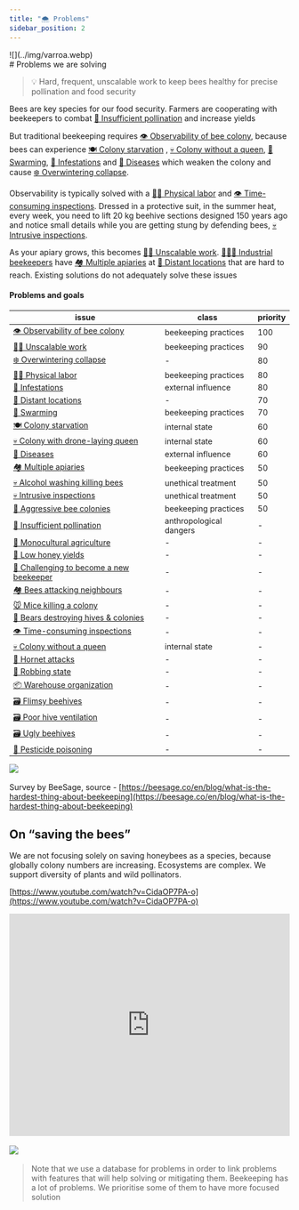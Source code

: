 ```yaml
---
title: "🌨️ Problems"
sidebar_position: 2
---
```

<div style={{ height:150, overflow:"hidden", verticalAlign:"middle", marginBottom:10, borderRadius:5 }}><div style={{ marginTop: "-20%" }}>
![](../img/varroa.webp)
</div></div>
# Problems we are solving

> 💡 Hard, frequent, unscalable work to keep bees healthy for precise pollination and food security

Bees are key species for our food security. Farmers are cooperating with beekeepers to combat [🌻 Insufficient pollination](🌻%20Insufficient%20pollination.md) and increase yields  
   
But traditional beekeeping requires [👁️ Observability of bee colony](👁️%20Observability%20of%20bee%20colony.md), because bees can experience [🍽️ Colony starvation](🍽️%20Colony%20starvation.md) , [💀 Colony without a queen](💀%20Colony%20without%20a%20queen.md), [🧶 Swarming](🧶%20Swarming.md), [🦀 Infestations](🦀%20Infestations.md) and [🦀 Diseases](🦀%20Diseases.md) which weaken the colony and cause [❄️ Overwintering collapse](❄️%20Overwintering%20collapse.md).  

Observability is typically solved with a [💪🏻 Physical labor](💪🏻%20Physical%20labor.md) and [👁️ Time-consuming inspections](👁️%20Time-consuming%20inspections.md). Dressed in a protective suit, in the summer heat, every week, you need to lift 20 kg beehive sections designed 150 years ago and notice small details while you are getting stung by defending bees, [💀 Intrusive inspections](💀%20Intrusive%20inspections.md). 

As your apiary grows, this becomes [💪🏻 Unscalable work](💪🏻%20Unscalable%20work.md). [👨🏻‍🚒 Industrial beekeepers](../Target%20clients/👨🏻‍🚒%20Industrial%20beekeepers.md) have [🏘️ Multiple apiaries](🏘️%20Multiple%20apiaries.md) at [🌲 Distant locations](🌲%20Distant%20locations.md) that are hard to reach. Existing solutions do not adequately solve these issues

#### Problems and goals

<!-- QueryToSerialize: table WITHOUT ID "[" + default(title, file.name) + "]" + default( "("+  replace(replace(file.path, "gratheon.com/", ""), " ", "%20") + ")", "") as issue, class, priority FROM "gratheon.com/about/Problems" WHERE file.name != "index" SORT priority desc -->
<!-- SerializedQuery: table WITHOUT ID "[" + default(title, file.name) + "]" + default( "("+  replace(replace(file.path, "gratheon.com/", ""), " ", "%20") + ")", "") as issue, class, priority FROM "gratheon.com/about/Problems" WHERE file.name != "index" SORT priority desc -->

| issue                                                                                                              | class                   | priority |
| ------------------------------------------------------------------------------------------------------------------ | ----------------------- | -------- |
| [👁️ Observability of bee colony](about/Problems/👁️%20Observability%20of%20bee%20colony.md)                       | beekeeping practices    | 100      |
| [💪🏻 Unscalable work](about/Problems/💪🏻%20Unscalable%20work.md)                                                 | beekeeping practices    | 90       |
| [❄️ Overwintering collapse](about/Problems/❄️%20Overwintering%20collapse.md)                                       | \-                      | 80       |
| [💪🏻 Physical labor](about/Problems/💪🏻%20Physical%20labor.md)                                                   | beekeeping practices    | 80       |
| [🦀 Infestations](about/Problems/🦀%20Infestations.md)                                                             | external influence      | 80       |
| [🌲 Distant locations](about/Problems/🌲%20Distant%20locations.md)                                                 | \-                      | 70       |
| [🧶 Swarming](about/Problems/🧶%20Swarming.md)                                                                     | beekeeping practices    | 70       |
| [🍽️ Colony starvation](about/Problems/🍽️%20Colony%20starvation.md)                                               | internal state          | 60       |
| [💀 Colony with drone-laying queen](about/Problems/💀%20Colony%20with%20drone-laying%20queen.md)                   | internal state          | 60       |
| [🦀 Diseases](about/Problems/🦀%20Diseases.md)                                                                     | external influence      | 60       |
| [🏘️ Multiple apiaries](about/Problems/🏘️%20Multiple%20apiaries.md)                                               | beekeeping practices    | 50       |
| [💀 Alcohol washing killing bees](about/Problems/💀%20Alcohol%20washing%20killing%20bees.md)                       | unethical treatment     | 50       |
| [💀 Intrusive inspections](about/Problems/💀%20Intrusive%20inspections.md)                                         | unethical treatment     | 50       |
| [💢 Aggressive bee colonies](about/Problems/💢%20Aggressive%20bee%20colonies.md)                                   | beekeeping practices    | 50       |
| [🌻 Insufficient pollination](about/Problems/🌻%20Insufficient%20pollination.md)                                   | anthropological dangers | \-       |
| [🌻 Monocultural agriculture](about/Problems/🌻%20Monocultural%20agriculture.md)                                   | \-                      | \-       |
| [🍯 Low honey yields](about/Problems/🍯%20Low%20honey%20yields.md)                                                 | \-                      | \-       |
| [🎒 Challenging to become a new beekeeper](about/Problems/🎒%20Challenging%20to%20become%20a%20new%20beekeeper.md) | \-                      | \-       |
| [🏘️ Bees attacking neighbours](about/Problems/🏘️%20Bees%20attacking%20neighbours.md)                             | \-                      | \-       |
| [🐭 Mice killing a colony](about/Problems/🐭%20Mice%20killing%20a%20colony.md)                                     | \-                      | \-       |
| [🐻 Bears destroying hives & colonies](about/Problems/🐻%20Bears%20destroying%20hives%20&%20colonies.md)           | \-                      | \-       |
| [👁️ Time-consuming inspections](about/Problems/👁️%20Time-consuming%20inspections.md)                             | \-                      | \-       |
| [💀 Colony without a queen](about/Problems/💀%20Colony%20without%20a%20queen.md)                                   | internal state          | \-       |
| [💢 Hornet attacks](about/Problems/💢%20Hornet%20attacks.md)                                                       | \-                      | \-       |
| [💢 Robbing state](about/Problems/💢%20Robbing%20state.md)                                                         | \-                      | \-       |
| [📦 Warehouse organization](about/Problems/📦%20Warehouse%20organization.md)                                       | \-                      | \-       |
| [🗃️ Flimsy beehives](about/Problems/🗃️%20Flimsy%20beehives.md)                                                   | \-                      | \-       |
| [🗃️ Poor hive ventilation](about/Problems/🗃️%20Poor%20hive%20ventilation.md)                                     | \-                      | \-       |
| [🗃️ Ugly beehives](about/Problems/🗃️%20Ugly%20beehives.md)                                                       | \-                      | \-       |
| [🤢 Pesticide poisoning](about/Problems/🤢%20Pesticide%20poisoning.md)                                             | \-                      | \-       |
<!-- SerializedQuery END -->



[![](https://gratheon.com/Problems%20we%20are%20solving%2015a899e8bf10455c9ef903c6e269af2c/Untitled.png)](https://gratheon.com/Problems%20we%20are%20solving%2015a899e8bf10455c9ef903c6e269af2c/Untitled.png)

Survey by BeeSage, source - [https://beesage.co/en/blog/what-is-the-hardest-thing-about-beekeeping](https://beesage.co/en/blog/what-is-the-hardest-thing-about-beekeeping)

## On “saving the bees”

We are not focusing solely on saving honeybees as a species, because globally colony numbers are increasing. Ecosystems are complex. We support diversity of plants and wild pollinators.

[https://www.youtube.com/watch?v=CidaOP7PA-o](https://www.youtube.com/watch?v=CidaOP7PA-o)

<iframe width="100%" height="400" src="https://www.youtube.com/embed/VSYgDssQUtA" title="Bee extinction: Why we&#39;re saving the wrong bees" frameborder="0" allow="accelerometer; autoplay; clipboard-write; encrypted-media; gyroscope; picture-in-picture; web-share" referrerpolicy="strict-origin-when-cross-origin" allowfullscreen></iframe>


[![](https://gratheon.com/Problems%20we%20are%20solving%2015a899e8bf10455c9ef903c6e269af2c/Screenshot_2024-04-15_at_15.17.41.png)](https://gratheon.com/Problems%20we%20are%20solving%2015a899e8bf10455c9ef903c6e269af2c/Screenshot_2024-04-15_at_15.17.41.png)

> Note that we use a database for problems in order to link problems with features that will help solving or mitigating them. Beekeeping has a lot of problems. We prioritise some of them to have more focused solution